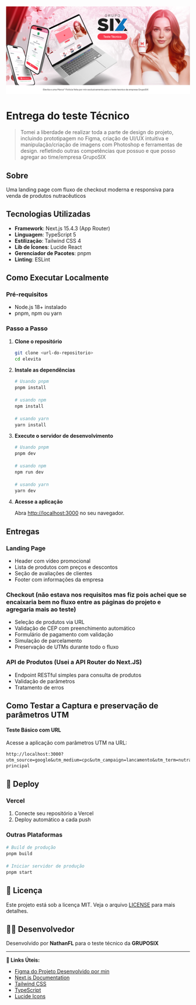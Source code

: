 ![Banner Image](/readme-assets/readme-card-design.png)

# Entrega do teste Técnico

> Tomei a liberdade de realizar toda a parte de design do projeto, incluindo prototipagem no Figma, criação de UI/UX intuitiva e manipulação/criação de imagens com Photoshop e ferramentas de design. refletindo outras competências que possuo e que posso agregar ao time/empresa GrupoSIX

## Sobre

Uma landing page com fluxo de checkout moderna e responsiva para venda de produtos nutracêuticos

## Tecnologias Utilizadas

- **Framework**: Next.js 15.4.3 (App Router)
- **Linguagem**: TypeScript 5
- **Estilização**: Tailwind CSS 4
- **Lib de Ícones**: Lucide React
- **Gerenciador de Pacotes**: pnpm
- **Linting**: ESLint

## Como Executar Localmente

### Pré-requisitos

- Node.js 18+ instalado
- pnpm, npm ou yarn

### Passo a Passo

1. **Clone o repositório**

   ```bash
   git clone <url-do-repositorio>
   cd elevita
   ```

2. **Instale as dependências**

   ```bash
   # Usando pnpm
   pnpm install

   # usando npm
   npm install

   # usando yarn
   yarn install
   ```

3. **Execute o servidor de desenvolvimento**

   ```bash
   # Usando pnpm
   pnpm dev

   # usando npm
   npm run dev

   # usando yarn
   yarn dev
   ```

4. **Acesse a aplicação**

   Abra [http://localhost:3000](http://localhost:3000) no seu navegador.

## Entregas

### Landing Page

- Header com vídeo promocional
- Lista de produtos com preços e descontos
- Seção de avaliações de clientes
- Footer com informações da empresa

### Checkout (não estava nos requisitos mas fiz pois achei que se encaixaria bem no fluxo entre as páginas do projeto e agregaria mais ao teste)

- Seleção de produtos via URL
- Validação de CEP com preenchimento automático
- Formulário de pagamento com validação
- Simulação de parcelamento
- Preservação de UTMs durante todo o fluxo

### API de Produtos (Usei a API Router do Next.JS)

- Endpoint RESTful simples para consulta de produtos
- Validação de parâmetros
- Tratamento de erros

## Como Testar a Captura e preservação de parâmetros UTM

#### Teste Básico com URL

Acesse a aplicação com parâmetros UTM na URL:

```
http://localhost:3000?utm_source=google&utm_medium=cpc&utm_campaign=lancamento&utm_term=nutraceuticos&utm_content=banner-principal
```

## 🚀 Deploy

### Vercel

1. Conecte seu repositório a Vercel
2. Deploy automático a cada push

### Outras Plataformas

```bash
# Build de produção
pnpm build

# Iniciar servidor de produção
pnpm start
```

## 📄 Licença

Este projeto está sob a licença MIT. Veja o arquivo [LICENSE](LICENSE) para mais detalhes.

## 👨‍💻 Desenvolvedor

Desenvolvido por **NathanFL** para o teste técnico da **GRUPOSIX**

---

**🔗 Links Úteis:**

- [Figma do Projeto Desenvolvido por min](https://www.figma.com/design/AWDqfBh34GxKSmJMvJM3Yo/Elevita?node-id=0-1&t=Wcuk9Ab8LSQWOSCF-1)
- [Next.js Documentation](https://nextjs.org/docs)
- [Tailwind CSS](https://tailwindcss.com/docs)
- [TypeScript](https://www.typescriptlang.org/docs)
- [Lucide Icons](https://lucide.dev)
